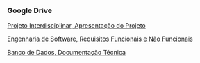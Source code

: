 <br/>
<br/>

### Google Drive

[ Projeto Interdisciplinar, Apresentação do Projeto](https://drive.google.com/file/d/19gFitME9f7zNsRuT1w1Dknfmkvfpc4wQ/view?usp=sharing)

[Engenharia de Software, Requisitos Funcionais e Não Funcionais](https://drive.google.com/file/d/1ZMgwS-l6eEOoOhv1vEq0Mq8CbkpTLQmf/view?usp=sharing)

[ Banco de Dados, Documentação Técnica ](https://drive.google.com/file/d/1rUdKuxd0iie1_1cfrbv04rb3bl_ofijM/view?usp=drivesdk)

<br/>
<br/>
